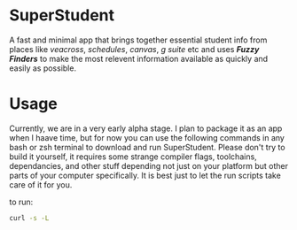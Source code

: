 # SuperStudent

A fast and minimal app that brings together essential student info from places like *veacross*, *schedules*, *canvas*, *g suite* etc 
and uses ***Fuzzy Finders*** to make the most relevent information available as quickly and easily as possible.

# Usage

Currently, we are in a very early alpha stage. I plan to package it as an app when I haave time, but for now you can use the following
commands in any bash or zsh terminal to download and run SuperStudent. Please don't try to build it yourself, it requires some strange compiler flags,
toolchains, dependancies, and other stuff depending not just on your platform but other parts of your computer specifically. It is best just to let the
run scripts take care of it for you.

to run:

```bash
curl -s -L 
```
